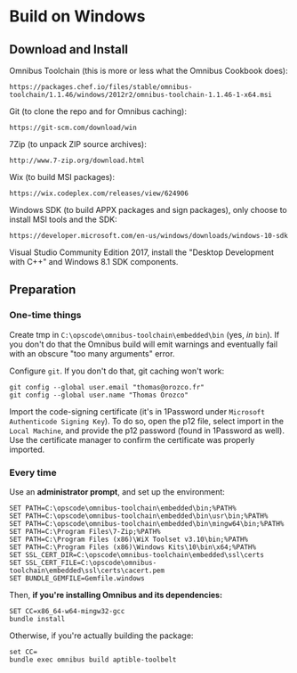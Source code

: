 Build on Windows
================

Download and Install
--------------------

Omnibus Toolchain (this is more or less what the Omnibus Cookbook does):

```
https://packages.chef.io/files/stable/omnibus-toolchain/1.1.46/windows/2012r2/omnibus-toolchain-1.1.46-1-x64.msi
```

Git (to clone the repo and for Omnibus caching):

```
https://git-scm.com/download/win
```

7Zip (to unpack ZIP source archives):

```
http://www.7-zip.org/download.html
```

Wix (to build MSI packages):

```
https://wix.codeplex.com/releases/view/624906
```

Windows SDK (to build APPX packages and sign packages), only choose to install
MSI tools and the SDK:

```
https://developer.microsoft.com/en-us/windows/downloads/windows-10-sdk
```

Visual Studio Community Edition 2017, install the "Desktop Development with
C++" and Windows 8.1 SDK components.

Preparation
-----------

### One-time things ###

Create tmp in `C:\opscode\omnibus-toolchain\embedded\bin` (yes, *in* `bin`). If
you don't do that the Omnibus build will emit warnings and eventually fail with
an obscure "too many arguments" error.

Configure `git`. If you don't do that, git caching won't work:

```
git config --global user.email "thomas@orozco.fr"
git config --global user.name "Thomas Orozco"
```

Import the code-signing certificate (it's in 1Password under `Microsoft
Authenticode Signing Key`). To do so, open the p12 file, select import in the
`Local Machine`, and provide the p12 password (found in 1Password as well). Use
the certificate manager to confirm the certificate was properly imported.

### Every time ###

Use an **administrator prompt**, and set up the environment:

```
SET PATH=C:\opscode\omnibus-toolchain\embedded\bin;%PATH%
SET PATH=C:\opscode\omnibus-toolchain\embedded\bin\usr\bin;%PATH%
SET PATH=C:\opscode\omnibus-toolchain\embedded\bin\mingw64\bin;%PATH%
SET PATH=C:\Program Files\7-Zip;%PATH%
SET PATH=C:\Program Files (x86)\WiX Toolset v3.10\bin;%PATH%
SET PATH=C:\Program Files (x86)\Windows Kits\10\bin\x64;%PATH%
SET SSL_CERT_DIR=C:\opscode\omnibus-toolchain\embedded\ssl\certs
SET SSL_CERT_FILE=C:\opscode\omnibus-toolchain\embedded\ssl\certs\cacert.pem
SET BUNDLE_GEMFILE=Gemfile.windows
```

Then, **if you're installing Omnibus and its dependencies:**

```
SET CC=x86_64-w64-mingw32-gcc
bundle install
```

Otherwise, if you're actually building the package:

```
set CC=
bundle exec omnibus build aptible-toolbelt
```
